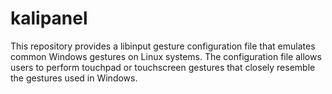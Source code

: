 # kalipanel
This repository provides a libinput gesture configuration file that emulates common Windows gestures on Linux systems. The configuration file allows users to perform touchpad or touchscreen gestures that closely resemble the gestures used in Windows.
